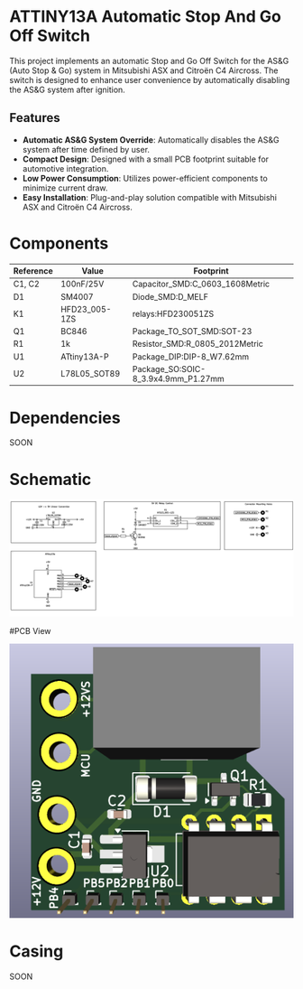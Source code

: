 # ATTINY13A Automatic Stop And Go Off Switch

This project implements an automatic Stop and Go Off Switch for the AS&G (Auto Stop & Go) system in Mitsubishi ASX and Citroën C4 Aircross. The switch is designed to enhance user convenience by automatically disabling the AS&G system after ignition.

## Features

- **Automatic AS&G System Override**: Automatically disables the AS&G system after time defined by user.
- **Compact Design**: Designed with a small PCB footprint suitable for automotive integration.
- **Low Power Consumption**: Utilizes power-efficient components to minimize current draw.
- **Easy Installation**: Plug-and-play solution compatible with Mitsubishi ASX and Citroën C4 Aircross.


# Components


| Reference | Value         | Footprint                              |
|-----------|---------------|----------------------------------------|
| C1, C2    | 100nF/25V     | Capacitor_SMD:C_0603_1608Metric       |
| D1        | SM4007        | Diode_SMD:D_MELF                      |
| K1        | HFD23_005-1ZS | relays:HFD230051ZS                    |
| Q1        | BC846         | Package_TO_SOT_SMD:SOT-23             |
| R1        | 1k            | Resistor_SMD:R_0805_2012Metric        |
| U1        | ATtiny13A-P   | Package_DIP:DIP-8_W7.62mm             |
| U2        | L78L05_SOT89  | Package_SO:SOIC-8_3.9x4.9mm_P1.27mm  |

 # Dependencies
 SOON

# Schematic
![screenshot](docs/schematic.png)

#PCB View

![PCB](docs/3d_pcb.png)


# Casing
SOON

